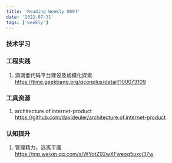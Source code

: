 ```yaml
---
title: 'Reading Weekly 0094'
date: '2022-07-31'
tags: ['weekly']
---
```


### 技术学习

### 工程实践

1. 滴滴低代码平台建设及规模化探索 https://time.geekbang.org/qconplus/detail/100073109

### 工具资源

1. architecture.of.internet-product https://github.com/davideuler/architecture.of.internet-product

### 认知提升

1. 管理精力，远离平庸 https://mp.weixin.qq.com/s/WYotZ92wXFweoq5uxcj37w
